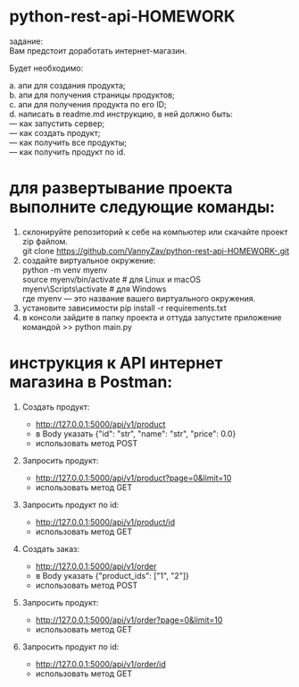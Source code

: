 # python-rest-api-HOMEWORK

задание:<br/>
Вам предстоит доработать интернет-магазин.<br/>

Будет необходимо:<br/>

a. апи для создания продукта;<br/>
b. апи для получения страницы продуктов;<br/>
c. апи для получения продукта по его ID;<br/>
d. написать в readme.md инструкцию, в ней должно быть:<br/>
— как запустить сервер;<br/>
— как создать продукт;<br/>
— как получить все продукты;<br/>
— как получить продукт по id.<br/>

# для развертывание проекта выполните следующие команды:
1. склонируйте репозиторий к себе на компьютер или скачайте проект zip файлом.<br/>
   git clone https://github.com/VannyZav/python-rest-api-HOMEWORK-.git
2. создайте виртуальное окружение:<br/>
   python -m venv myenv<br/>
   source myenv/bin/activate  # для Linux и macOS<br/>
   myenv\Scripts\activate     # для Windows<br/>
   где myenv — это название вашего виртуального окружения.<br/>
3. установите зависимости pip install -r requirements.txt
4. в консоли зайдите в папку проекта и оттуда запустите приложение командой >> python main.py 
   
   
# инструкция к API интернет магазина в Postman:

1. Создать продукт:<br/>
   - http://127.0.0.1:5000/api/v1/product
   - в Body указать {"id": "str", "name": "str", "price": 0.0}
   - использовать метод POST
     

2. Запросить продукт:<br/>
   - http://127.0.0.1:5000/api/v1/product?page=0&limit=10
   - использовать метод GET


3. Запросить продукт по id:<br/>
   - http://127.0.0.1:5000/api/v1/product/id
   - использовать метод GET


4. Создать заказ:<br/>
   - http://127.0.0.1:5000/api/v1/order
   - в Body указать {"product_ids": ["1", "2"]}
   - использовать метод POST
     

5. Запросить продукт:<br/>
   - http://127.0.0.1:5000/api/v1/order?page=0&limit=10
   - использовать метод GET


6. Запросить продукт по id:<br/>
   - http://127.0.0.1:5000/api/v1/order/id
   - использовать метод GET
